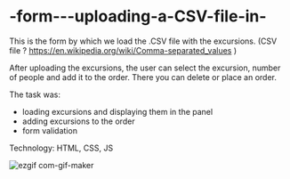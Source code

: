 # -form---uploading-a-CSV-file-in-


This is the form by which we load the .CSV file with the excursions.
(CSV file ? https://en.wikipedia.org/wiki/Comma-separated_values )


After uploading the excursions, the user can select the excursion, number of people and add it to the order. 
There you can delete or place 
an order.


The task was:
- loading excursions and displaying them in the panel
- adding excursions to the order
- form validation


Technology: HTML, CSS, JS



![ezgif com-gif-maker](https://user-images.githubusercontent.com/59742201/105608297-7d68ba80-5da3-11eb-9985-39f0ea47530b.gif)
